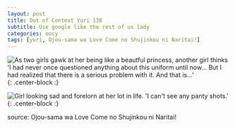 ```yaml
---
layout: post
title: Out of Context Yuri 138
subtitle: Use google like the rest of us lady
categories: oocy
tags: [yuri, Ojou-sama wa Love Come no Shujinkou ni Naritai!]
---
```



![As two girls gawk at her being like a beautful princess, another girl thinks 'I had never once questioned anything about this uniform until now... But I had realized that there is a serious problem with it. And that is...'](https://imgur.com/MYqE1K8.png){: .center-block :}

![Girl looking sad and forelorn at her lot in life. 'I can't see any panty shots.'](https://imgur.com/tyZEMoV.png){: .center-block :}


source: Ojou-sama wa Love Come no Shujinkou ni Naritai!